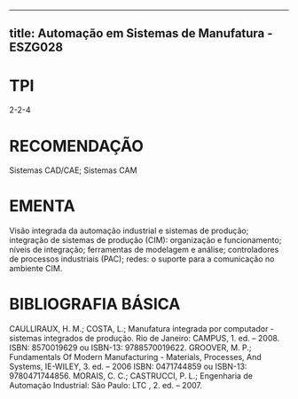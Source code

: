 
---
title: Automação em Sistemas de Manufatura - ESZG028 
---

# TPI

2-2-4

# RECOMENDAÇÃO

Sistemas CAD/CAE; Sistemas CAM

# EMENTA

Visão integrada da automação industrial e sistemas de produção; integração de sistemas de produção (CIM): organização e funcionamento; níveis de integração; ferramentas de modelagem e análise; controladores de processos industriais (PAC); redes: o suporte para a comunicação no ambiente CIM.

# BIBLIOGRAFIA BÁSICA

CAULLIRAUX, H. M.; COSTA, L.; Manufatura integrada por computador - sistemas integrados de produção. Rio de Janeiro: CAMPUS, 1. ed. – 2008. ISBN: 8570019629 ou ISBN-13: 9788570019622.
GROOVER, M. P.; Fundamentals Of Modern Manufacturing - Materials, Processes, And Systems, IE-WILEY, 3. ed. – 2006 ISBN: 0471744859 ou ISBN-13: 9780471744856.
MORAIS, C. C.; CASTRUCCI, P. L.; Engenharia de Automação Industrial: São Paulo: LTC , 2. ed. – 2007.
        